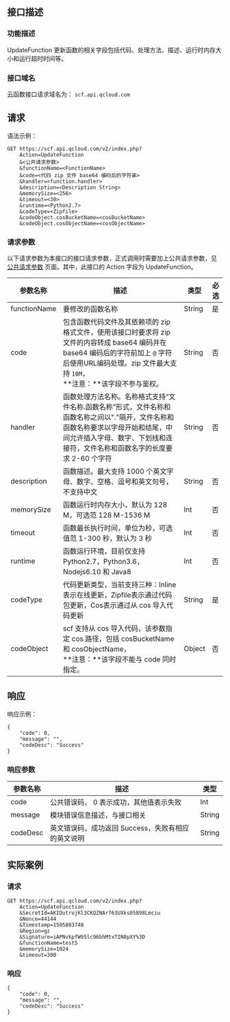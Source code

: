 ## 接口描述
### 功能描述
UpdateFunction 更新函数的相关字段包括代码、处理方法、描述、运行时内存大小和运行超时时间等。   

### 接口域名
云函数接口请求域名为： `scf.api.qcloud.com`

## 请求
语法示例：
```
GET https://scf.api.qcloud.com/v2/index.php?
    Action=UpdateFunction
    &<公共请求参数>
    &functionName=<FunctionName>
	&code=<代码 zip 文件 base64 编码后的字符串>
	&handler=<function.handler>
	&description=<Description String>
    &memorySize=<256>
    &timeout=<30>
	&runtime=<Python2.7>
	&codeType=<Zipfile>
	&codeObject.cosBucketName=<cosBucketName>
	&codeObject.cosObjectName=<cosObjectName>
```

### 请求参数
以下请求参数为本接口的接口请求参数，正式调用时需要加上公共请求参数，见 [公共请求参数](/doc/api/244/4183) 页面。其中，此接口的 Action 字段为 UpdateFunction。

|参数名称|描述|类型|必选|
|-----------|--------|----------|----------|
|functionName|要修改的函数名称|String|是|
|code|包含函数代码文件及其依赖项的 zip 格式文件，使用该接口时要求将 zip 文件的内容转成 base64 编码并在 base64 编码后的字符前加上 `@` 字符后使用URL编码处理。zip 文件最大支持 `10M`，<br>**注意：**该字段不参与鉴权。|String|否|
|handler|函数处理方法名称。名称格式支持“文件名称.函数名称”形式，文件名称和函数名称之间以"."隔开，文件名称和函数名称要求以字母开始和结尾，中间允许插入字母、数字、下划线和连接符，文件名称和函数名字的长度要求 2-60 个字符|String|否|
|description|函数描述。最大支持 1000 个英文字母、数字、空格、逗号和英文句号，不支持中文|String|否|
|memorySize|函数运行时内存大小，默认为 128 M，可选范 128 M-1536 M|Int|否|
|timeout|函数最长执行时间，单位为秒，可选值范 1-300 秒，默认为 3 秒|Int|否|
|runtime|函数运行环境，目前仅支持 Python2.7，Python3.6，Nodejs6.10 和 Java8|Int|否|
|codeType|代码更新类型，当前支持三种：Inline表示在线更新，Zipfile表示通过代码包更新，Cos表示通过从 cos 导入代码更新|String|是|
|codeObject|scf 支持从 cos 导入代码，该参数指定 cos 路径，包括 cosBucketName 和 cosObjectName，<br>**注意：**该字段不能与 code 同时指定。|Object|否|

## 响应
响应示例：
```
{
    "code": 0,
    "message": "",
    "codeDesc": "Success"
}
```

### 响应参数
|参数名称|描述|类型|
|-------|---|---------------|
|code|公共错误码， 0 表示成功，其他值表示失败|Int|
|message|模块错误信息描述，与接口相关|String|
|codeDesc|英文错误码，成功返回 Success，失败有相应的英文说明|String|

## 实际案例

### 请求

```
GET https://scf.api.qcloud.com/v2/index.php?
    Action=UpdateFunction
    &SecretId=AKIDutrojKl3CKQZNAr763UXks05898Lmciu
    &Nonce=44144
    &Timestamp=1505803748
    &Region=gz
    &Signature=iAPNvkpfW95lc96bhMtxTIN8pXY%3D
    &functionName=test5
    &memorySize=1024
    &timeout=300
```
### 响应
```
{
    "code": 0,
    "message": "",
    "codeDesc": "Success"
}
```
